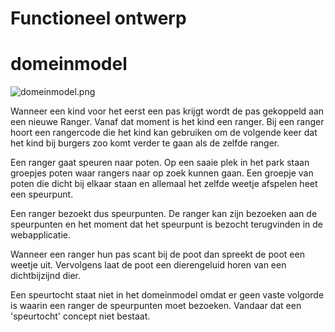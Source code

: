 # Functioneel ontwerp

domeinmodel
==

![domeinmodel.png](domeinmodel.png)

Wanneer een kind voor het eerst een pas krijgt wordt de pas gekoppeld aan een nieuwe Ranger. Vanaf dat moment is het kind een ranger. Bij een ranger hoort een rangercode die het kind kan gebruiken om de volgende keer dat het kind bij burgers zoo komt verder te gaan als de zelfde ranger.

Een ranger gaat speuren naar poten. Op een saaie plek in het park staan groepjes poten waar rangers naar op zoek kunnen gaan. Een groepje van poten die dicht bij elkaar staan en allemaal het zelfde weetje afspelen heet een speurpunt.

Een ranger bezoekt dus speurpunten. De ranger kan zijn bezoeken aan de speurpunten en het moment dat het speurpunt is bezocht terugvinden in de webapplicatie.

Wanneer een ranger hun pas scant bij de poot dan spreekt de poot een weetje uit. Vervolgens laat de poot een dierengeluid horen van een dichtbijzijnd dier.

Een speurtocht staat niet in het domeinmodel omdat er geen vaste volgorde is waarin een ranger de speurpunten moet bezoeken. Vandaar dat een 'speurtocht' concept niet bestaat.

